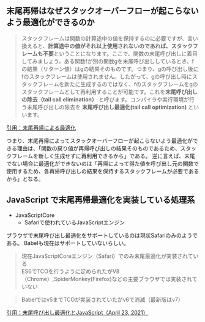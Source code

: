 ## 末尾再帰はなぜスタックオーバーフローが起こらないよう最適化ができるのか

> スタックフレームは関数の計算途中の値を保持するのに必要ですが、言い換えると、**計算途中の値がそれ以上使用されないのであれば、スタックフレームも不要**ということになります。ここで、関数の末尾呼び出しに着目してみましょう。ある関数fが別の関数gを末尾呼び出ししているとき、fの結果（リターン値）はgの結果そのものです。つまり、gの呼び出し後にfのスタックフレームは使用されません。したがって、gの呼び出し時にスタックフレームを新たに生成するのではなく、fのスタックフレームをgのスタックフレームとして再利用することが可能です。これを**末尾呼び出しの除去（tail call elimination）** と呼びます。コンパイラや実行環境が行う末尾呼び出しの除去を **末尾呼び出し最適化(tail call optimization)** といいます。

[引用：末尾再帰による最適化](https://qiita.com/pebblip/items/cf8d3230969b2f6b3132)

つまり、末尾再帰によってスタックオーバーフローが起こらないよう最適化ができる理由は、「関数の戻り値が再帰呼び出しの結果そのものであるため、スタックフレームを新しく生成せずに再利用できるから」である。
逆に言えば、末尾でない場合に最適化ができないのは「再帰によって得た値を呼び出し元の関数で使用するため、各再帰呼び出しの結果を保持するスタックフレームが必要であるから」となる。

## JavaScript で末尾再帰最適化を実装している処理系

- JavaScriptCore
  - Safariで使われているJavaScriptエンジン

ブラウザで末尾呼び出し最適化をサポートしているのは現状Safariのみのようである。
Babelも現在はサポートしていないらしい。

> 現在JavaScriptCoreエンジン（Safari）でのみ末尾最適化が実装されている  
> ES6でTCOを行うように定められたがV8（Chrome）,SpiderMonkey(Firefox)などの主要ブラウザでは実装されていない

> Babelではv5までTCOが実装されていたがv6で消滅（最新版はv7）

[引用：末尾呼び出し最適化とJavaScript（April 23, 2021）](https://speakerdeck.com/kota_yata/mo-wei-hu-bichu-sizui-shi-hua-tojavascript?slide=10)
